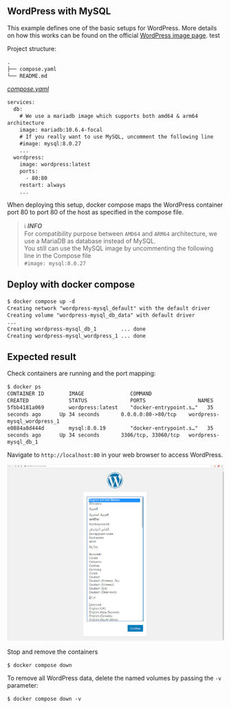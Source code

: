 ## WordPress with MySQL
This example defines one of the basic setups for WordPress. More details on how this works can be found on the official [WordPress image page](https://hub.docker.com/_/wordpress).
test

Project structure:
```
.
├── compose.yaml
└── README.md
```

[_compose.yaml_](compose.yaml)
```
services:
  db:
    # We use a mariadb image which supports both amd64 & arm64 architecture
    image: mariadb:10.6.4-focal
    # If you really want to use MySQL, uncomment the following line
    #image: mysql:8.0.27
    ...
  wordpress:
    image: wordpress:latest
    ports:
      - 80:80
    restart: always
    ...
```

When deploying this setup, docker compose maps the WordPress container port 80 to
port 80 of the host as specified in the compose file.

> ℹ️ **_INFO_**  
> For compatibility purpose between `AMD64` and `ARM64` architecture, we use a MariaDB as database instead of MySQL.  
> You still can use the MySQL image by uncommenting the following line in the Compose file   
> `#image: mysql:8.0.27`

## Deploy with docker compose

```
$ docker compose up -d
Creating network "wordpress-mysql_default" with the default driver
Creating volume "wordpress-mysql_db_data" with default driver
...
Creating wordpress-mysql_db_1        ... done
Creating wordpress-mysql_wordpress_1 ... done
```


## Expected result

Check containers are running and the port mapping:
```
$ docker ps
CONTAINER ID        IMAGE               COMMAND                  CREATED             STATUS              PORTS                 NAMES
5fbb4181a069        wordpress:latest    "docker-entrypoint.s…"   35 seconds ago      Up 34 seconds       0.0.0.0:80->80/tcp    wordpress-mysql_wordpress_1
e0884a8d444d        mysql:8.0.19        "docker-entrypoint.s…"   35 seconds ago      Up 34 seconds       3306/tcp, 33060/tcp   wordpress-mysql_db_1
```

Navigate to `http://localhost:80` in your web browser to access WordPress.

![page](output.jpg)

Stop and remove the containers

```
$ docker compose down
```

To remove all WordPress data, delete the named volumes by passing the `-v` parameter:
```
$ docker compose down -v
```
